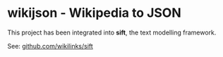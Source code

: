 wikijson - Wikipedia to JSON
============================

This project has been integrated into __sift__, the text modelling framework.

See: [github.com/wikilinks/sift](https://github.com/wikilinks/sift)
